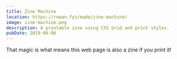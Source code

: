 ```yaml
---
title: Zine Machine
location: https://rowan.fyi/made/zine-machine/
image: zine-machine.png
description: A printable zine using CSS Grid and print styles.
pubDate: 2019-06-06
---
```

That magic is what means this web page is also a zine if you print it!
